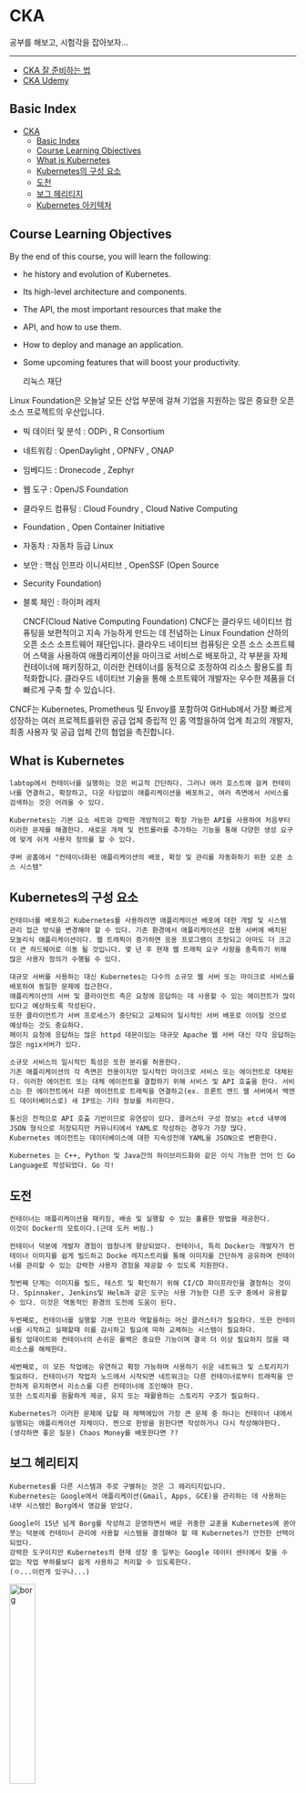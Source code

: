 # CKA

공부를 해보고, 시험각을 잡아보자...

---

- [CKA 잘 준비하는 법](https://github.com/accidentlywoo/TIL/tree/main/CKA/CKA잘준비하는법)
- [CKA Udemy](https://github.com/accidentlywoo/TIL/tree/main/CKA/CKA-udemy)
  
## Basic Index
- [CKA](#cka)
  - [Basic Index](#basic-index)
  - [Course Learning Objectives](#course-learning-objectives)
  - [What is Kubernetes](#what-is-kubernetes)
  - [Kubernetes의 구성 요소](#kubernetes의-구성-요소)
  - [도전](#도전)
  - [보그 헤리티지](#보그-헤리티지)
  - [Kubernetes 아키텍처](#kubernetes-아키텍처)


## Course Learning Objectives
By the end of this course, you will learn the following:

- he history and evolution of Kubernetes.​
- Its high-level architecture and components.
- The API, the most important resources that make the 
- API, and how to use them.
- How to deploy and manage an application.
- Some upcoming features that will boost your productivity.

    리눅스 재단

Linux Foundation은 오늘날 모든 산업 부문에 걸쳐 기업을 지원하는 많은 중요한 오픈 소스 프로젝트의 우산입니다.

- 빅 데이터 및 분석 : ODPi , R Consortium
- 네트워킹 : OpenDaylight , OPNFV , ONAP
- 임베디드 : Dronecode , Zephyr
- 웹 도구 : OpenJS Foundation
- 클라우드 컴퓨팅 : Cloud Foundry , Cloud Native Computing
- Foundation , Open Container Initiative
- 자동차 : 자동차 등급 Linux
- 보안 : 핵심 인프라 이니셔티브 , OpenSSF (Open Source
- Security Foundation)
- 블록 체인 : 하이퍼 레저

    CNCF(Cloud Native Computing Foundation)
CNCF는 클라우드 네이티브 컴퓨팅을 보편적이고 지속 가능하게 만드는 데 전념하는 Linux Foundation 산하의 오픈 소스 소프트웨어 재단입니다. 클라우드 네이티브 컴퓨팅은 오픈 소스 소프트웨어 스택을 사용하여 애플리케이션을 마이크로 서비스로 배포하고, 각 부분을 자체 컨테이너에 패키징하고, 이러한 컨테이너를 동적으로 조정하여 리소스 활용도를 최적화합니다. 클라우드 네이티브 기술을 통해 소프트웨어 개발자는 우수한 제품을 더 빠르게 구축 할 수 있습니다.

CNCF는 Kubernetes, Prometheus 및 Envoy를 포함하여 GitHub에서 가장 빠르게 성장하는 여러 프로젝트를위한 공급 업체 중립적 인 홈 역할을하여 업계 최고의 개발자, 최종 사용자 및 공급 업체 간의 협업을 촉진합니다.

## What is Kubernetes
    labtop에서 컨테이너를 실행하는 것은 비교적 간단하다. 그러나 여러 호스트에 걸켜 컨테이너를 연결하고, 확장하고, 다운 타임없이 애플리케이션을 배포하고, 여러 측면에서 서비스를 검색하는 것은 어려울 수 있다.

    Kubernetes는 기본 요소 세트와 강력한 개방적이고 확장 가능한 API를 사용하여 처음부터 이러한 문제를 해결한다. 새로운 개체 및 컨트롤러를 추가하는 기능을 통해 다양한 생성 요구 에 맞게 쉬게 사용자 정의를 할 수 있다.

    쿠버 공홈에서 "컨테이너화된 애플리케이션의 배포, 확장 및 관리를 자동화하기 위한 오픈 소스 시스템"

## Kubernetes의 구성 요소
    컨테이너를 배포하고 Kubernetes를 사용하려면 애플리케이션 배포에 대한 개발 및 시스템 관리 접근 방식을 변경해야 할 수 있다. 기존 환경에서 애플리케이션은 접용 서버에 배치된 모놀리식 애플리케이션이다. 웹 트래픽이 증가하면 응용 프로그램이 조정되고 아마도 더 크고 더 큰 하드웨어로 이동 될 것입니다. 몇 년 후 현재 웹 트래픽 요구 사항을 충족하기 위해 많은 사용자 정의가 수행될 수 있다.

    대규모 서버를 사용하는 대신 Kubernetes는 다수의 소규모 웹 서버 또는 마이크로 서비스를 배포하여 동일한 문제에 접근한다.
    애플리케이션의 서버 및 클라이언트 측은 요청에 응답하는 데 사용할 수 있는 에이전트가 많이 있다고 예상하도록 작성된다.
    또한 클라이언트가 서버 프로세스가 중단되고 교체되어 일시적인 서버 배포로 이어질 것으로 예상하는 것도 중요하다.
    페이지 요청에 응답하는 많은 httpd 데몬이있는 대규모 Apache 웹 서버 대신 각각 응답하는 많은 ngix서버가 있다.

    소규모 서비스의 일시적인 특성은 또한 분리를 허용한다.
    기존 애플리케이션의 각 측면은 전용이지만 일시적인 마이크로 서비스 또는 에이전트로 대체된다. 이러한 에이전트 또는 대체 에이전트를 결합하기 위해 서비스 및 API 호출을 한다. 서비스는 한 에이전트에서 다른 에이전트로 트래픽을 연결하고(ex. 프론트 엔드 웹 서버에서 백엔드 데이터베이스로) 새 IP또는 기타 정보를 처리한다.

    통신은 전적으로 API 호출 기반이므로 유연성이 있다. 클러스터 구성 정보는 etcd 내부에 JSON 형식으로 저장되지만 커뮤니티에서 YAML로 작성하는 경우가 가장 많다.
    Kubernetes 에이전트는 데이터베이스에 대한 지속성전에 YAML을 JSON으로 변환한다.

    Kubernetes 는 C++, Python 및 Java간의 하이브리드화와 같은 이식 가능한 언어 인 Go Language로 작성되었다. Go 각!

## 도전
    컨테이너는 애플리케이션을 패키징, 배송 및 실행할 수 있는 훌륭한 방법을 제공한다.
    이것이 Docker의 모토이다.(근데 도커 버림.)

    컨테이너 덕분에 개발자 경험이 엄청나게 향상되었다. 컨테이너, 특히 Docker는 개발자가 컨테이너 이미지를 쉽게 빌드하고 Docke 레지스트리를 통해 이미지를 간단하게 공유하며 컨테이너를 관리할 수 있는 강력한 사용자 경험을 제공할 수 있도록 지원한다.

    첫번째 단계는 이미지를 빌드, 테스트 및 확인하기 위해 CI/CD 파이프라인을 결정하는 것이다. Spinnaker, Jenkins및 Helm과 같은 도구는 사용 가능한 다른 도구 중에서 유용할 수 있다. 이것은 역동적인 환경의 도전에 도움이 된다.

    두번째로, 컨테이너를 실행할 기본 인프라 역할을하는 머신 클러스터가 필요하다. 또한 컨테이너를 시작하고 실패할때 이를 감시하고 필요에 따하 교체하는 시스템이 필요하다.
    롤링 업데이트와 컨테이너의 손쉬운 롤백은 중요한 기능이며 결국 더 이상 필요하지 않을 때 리소스를 해체한다.

    세번째로, 이 모든 작업에는 유연하고 확장 가능하며 사용하기 쉬운 네트워크 및 스토리지가 필요하다. 컨테이너가 작업자 노드에서 시작되면 네트워크는 다른 컨테이너로부터 트래픽을 안전하게 유지하면서 리소스를 다른 컨테이너에 조인해야 한다.
    또한 스토리지를 원활하게 제공, 유지 또는 재활용하는 스토리지 구조가 필요하다.

    Kubernetes가 이러한 문제에 답할 때 채택에있어 가장 큰 문제 중 하나는 컨테이너 내에서 실행되는 애플리케이션 자체이다. 찐으로 한방을 원한다면 작성하거나 다시 작성해야한다.
    (생각하면 좋은 질문) Chaos Money를 배포한다면 ??

## 보그 헤리티지
    Kubernetes를 다른 시스템과 주로 구별하는 것은 그 헤리티지입니다.
    Kubernetes는 Google에서 애플리케이션(Gmail, Apps, GCE)을 관리하는 데 사용하는 내부 시스템인 Borg에서 영감을 받았다.

    Google이 15년 넘게 Borg를 작성하고 운영하면서 배운 귀중한 교훈을 Kubernetes에 쏟아 붓는 덕분에 컨테이너 관리에 사용할 시스템을 결정해야 할 때 Kubernetes가 안전한 선택이 되었다.
    강력한 도구이지만 Kubernetes의 현재 성장 중 일부는 Google 데이터 센터에서 찾을 수 없는 작업 부하를보다 쉽게 사용하고 처리할 수 있도록한다.
    (ㅇ...이런게 있구나...)
<img src="https://github.com/accidentlywoo/TIL/blob/main/CKA/iamges/borg.png" width="30%" height="30%" display="inline-block" alt="borg"/>

    Borg는 현재의 데이터 센터 시스템과 오늘날 컨테이너 런타임에 사용되는 기본 기술에 영감을 주었다.
    Google은 2007년에 Linux 커널에 cgroup을 제공했다.
    프로세스 모음에서 사용하는 리소스를 제한한다.
    cgroup과 Linux네임 스페이스는 모두 Docker를 포함하여 오늘날 컨테이너의 핵심이다.

    Mesos는 Borg가 여전히 비밀이었을 때 Google과의 토론에서 영감을 받았다.
    실제로 Mesos는 데이터 센터 클러스터를 더 잘 사용하는 것을 목표로하는 다단계 스케줄러를 구축한다.

    Cloud Foundry Foundation은 12가지 요소 애플리케이션 원칙을 수용한다.
    이러한 원칙은 쉽게 확장할 수 있고 클라우드에 배포 할 수 있으며 빌드가 자동화된 웹 애플리케이션을 빌드하기위한 훌륭한 지침을 제공한다.
    Borg와 Kubernetes도 이러한 원칙을 다룬다.

## Kubernetes 아키텍처
    Kubernetes 아키텍처 그래픽을 살펴 보겠다.

<img src="https://github.com/accidentlywoo/TIL/blob/main/CKA/iamges/kubernetes-architecture.png" width="30%" height="30%" display="inline-block" alt="쿠버 아키텍처"/>

    가장 간단한 형태로 Kubernetes는 중앙 관리자(master)와 한때 미니언이라고 불리는 일부 작업자 노드로 구성된다.(테스트 목적으로 단일 노드에서 실제로 모든 것을 실행하는 방법은 후속 장에서 볼 것이다.) 관리자는 API 서버, 스케줄러, 다양한 컨트롤러 및 스토리지 시스템을 실행하여 클러스터 상태, 컨테이너 설정 및 네트워킹 구성을 유지한다.

    Kubernetes는 API 서버를 통해 API를 노출한다.kubectl 이라는 로컬 클라이언트를 사용하여 API와 통신 하거나 자체 클라이언트를 작성하고 curl 명령을 사용할 수 있다. KUBE-스케줄러 API를 오는 컨테이너를 실행하기 위한 요청을 전달하고 용기를 실행할 수있는 적절한 노드를 발견한다.
    클러스터의 각 노드는 kubelet 및 kube-proxy라는 두 가지 프로세스를 실행한다. kubelet은 컨테이너 실행 요청을 수신하고 필요한 리소스를 관리하며 로컬 노드에서 감사합니다.
    kubelet은 기본적으로 Docker인 로컬 컨테이너 엔진과 상호작용하지만 인기가 높아지고있는 rkt또는 cri-o일 수 있다.

    KUBE-프록시 생성하고 네트어크에 컨테이너를 노출 네트워킹 규칙을 관리한다.

    KUBE-프록시 생성하고 네트워크에 컨테이너를 노출 네트워킹 규칙을 관리한다. 

    API 기반 통신 체계를 사용하면 비 Linux작업자 노드 및 컨테이너가 허용된다.
    